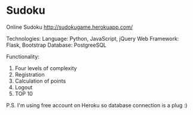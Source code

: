 Sudoku
======

Online Sudoku
http://sudokugame.herokuapp.com/

Technologies:
Language: Python, JavaScript, jQuery
Web Framework: Flask, Bootstrap
Database: PostgreeSQL

Functionality:
1. Four levels of complexity
2. Registration
3. Calculation of points
4. Logout
5. TOP 10

P.S. I'm using free account on Heroku so database connection is a plug :)
